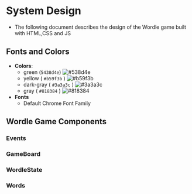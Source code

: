 # System Design

- The following document describes the design of the Wordle game built with HTML,CSS and JS

## Fonts and Colors

- **Colors**:
  - green (`5438d4e`) ![#538d4e](https://placehold.it/20x20/538d4e/000000?text)
  - yellow ( `#b59f3b` ) ![#b59f3b](https://placehold.it/20x20/b59f3b/000000?text)
  - dark-gray ( `#3a3a3c` ) ![#3a3a3c](https://placehold.it/20x20/3a3a3c/000000?text)
  - gray ( `#818384` ) ![#818384](https://placehold.it/20x20/818384/000000?text)
- **Fonts**
  - Default Chrome Font Family

## Wordle Game Components

### Events

### GameBoard

### WordleState

### Words
